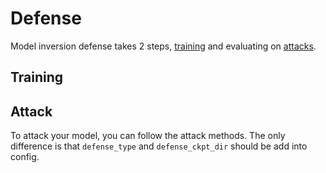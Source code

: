 
# Defense

Model inversion defense takes 2 steps, [training](#training) and evaluating on [attacks](#attack).


## Training

## Attack

To attack your model, you can follow the attack methods. The only difference is that `defense_type` and `defense_ckpt_dir` should be add into config.